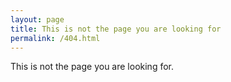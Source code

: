 ```yaml
---
layout: page
title: This is not the page you are looking for
permalink: /404.html
---
```


This is not the page you are looking for.
